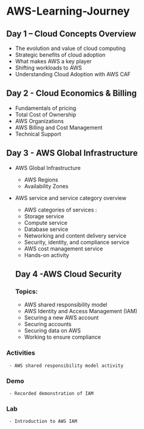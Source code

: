 # AWS-Learning-Journey

## Day 1 – Cloud Concepts Overview
 - The evolution and value of cloud computing
 - Strategic benefits of cloud adoption
 - What makes AWS a key player
 - Shifting workloads to AWS
 - Understanding Cloud Adoption with AWS CAF

## Day 2 - Cloud Economics & Billing 
 - Fundamentals of pricing
 - Total Cost of Ownership
 - AWS Organizations
 - AWS Billing and Cost Management
 - Technical Support

 ## Day 3 - AWS Global Infrastructure
 - AWS Global Infrastructure
      - AWS Regions
      - Availability Zones
      
   
 - AWS service and service category overview
      - AWS categories of services :
      - Storage service 
      - Compute service 
      - Database service 
      - Networking and content delivery service
      - Security, identity, and compliance service
      - AWS cost management service
      - Hands-on activity

   ## Day 4 -AWS Cloud Security
   ### Topics:
   
     - AWS shared responsibility model
     - AWS Identity and Access Management (IAM)
     - Securing a new AWS account
     - Securing accounts
     - Securing data on AWS
     - Working to ensure compliance
### Activities

     - AWS shared responsibility model activity
### Demo

     - Recorded demonstration of IAM
### Lab

     - Introduction to AWS IAM
